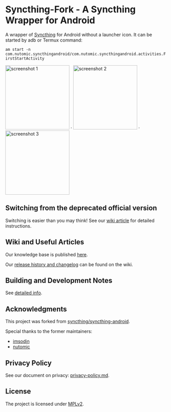 # Syncthing-Fork - A Syncthing Wrapper for Android

A wrapper of [Syncthing](https://github.com/syncthing/syncthing) for Android without a launcher icon. It can be started by adb or Termux command:

`am start -n com.nutomic.syncthingandroid/com.nutomic.syncthingandroid.activities.FirstStartActivity`

<img src="app/src/main/play/listings/en-US/graphics/phone-screenshots/1.png" alt="screenshot 1" width="200" /> · <img src="app/src/main/play/listings/en-US/graphics/phone-screenshots/2.png" alt="screenshot 2" width="200" /> · <img src="app/src/main/play/listings/en-US/graphics/phone-screenshots/4.png" alt="screenshot 3" width="200" />

## Switching from the deprecated official version

Switching is easier than you may think! See our [wiki article](wiki/migration/Switching-from-the-deprecated-official-version.md) for detailed instructions.

## Wiki and Useful Articles

Our knowledge base is published [here](wiki#readme).

Our [release history and changelog](wiki/CHANGELOG.md) can be found on the wiki.

## Building and Development Notes

See [detailed info](wiki/developers/Building-and-Development.md).

## Acknowledgments

This project was forked from [syncthing/syncthing-android](https://github.com/syncthing/syncthing-android).

Special thanks to the former maintainers:

- [imsodin](https://github.com/imsodin)
- [nutomic](https://github.com/nutomic)

## Privacy Policy

See our document on privacy: [privacy-policy.md](privacy-policy.md).

## License

The project is licensed under [MPLv2](LICENSE).
